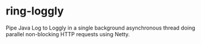 ring-loggly
===========

Pipe Java Log to Loggly in a single background asynchronous thread doing
parallel non-blocking HTTP requests using Netty.
